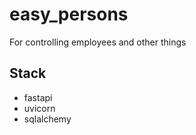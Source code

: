 # easy_persons

For controlling employees and other things

## Stack

* fastapi
* uvicorn
* sqlalchemy
